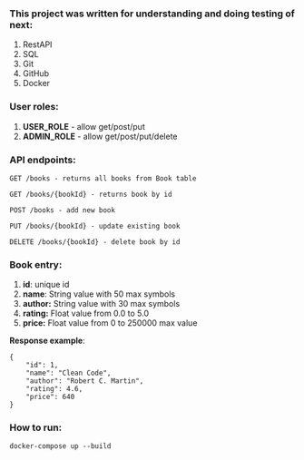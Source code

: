 ### This project was written for understanding and doing testing of next:
1. RestAPI 
2. SQL
3. Git
4. GitHub
5. Docker

### User roles:
1. **USER_ROLE** - allow get/post/put
2. **ADMIN_ROLE** - allow get/post/put/delete

### API endpoints:
```
GET /books - returns all books from Book table

GET /books/{bookId} - returns book by id

POST /books - add new book

PUT /books/{bookId} - update existing book

DELETE /books/{bookId} - delete book by id
```

### Book entry:
1. **id**: unique id
2. **name**: String value with 50 max symbols
3. **author:** String value with 30 max symbols
4. **rating:** Float value from 0.0 to 5.0
5. **price:** Float value from 0 to 250000 max value

**Response example**:
```
{
    "id": 1,
    "name": "Clean Code",
    "author": "Robert C. Martin",
    "rating": 4.6,
    "price": 640
}
```

### How to run:
`
docker-compose up --build
`
